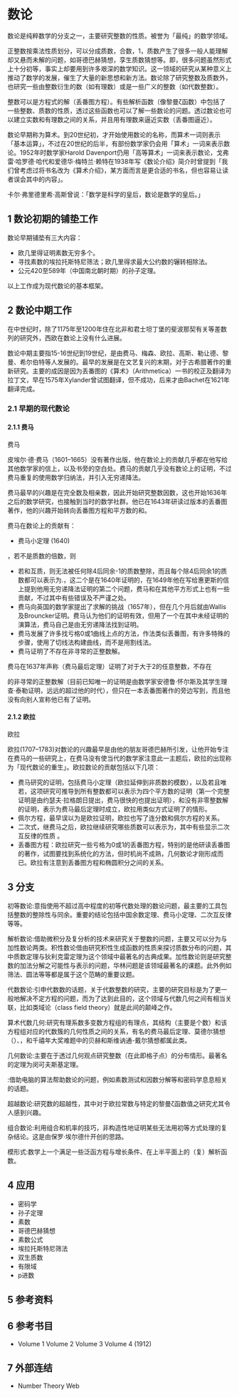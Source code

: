 # 数论



数论是纯粹数学的分支之一，主要研究整数的性质。被誉为「最纯」的数学领域。

正整数按乘法性质划分，可以分成质数，合数，1，质数产生了很多一般人能理解却又悬而未解的问题，如哥德巴赫猜想，孪生质数猜想等。即，很多问题虽然形式上十分初等，事实上却要用到许多艰深的数学知识。这一领域的研究从某种意义上推动了数学的发展，催生了大量的新思想和新方法。数论除了研究整数及质数外，也研究一些由整数衍生的数（如有理数）或是一些广义的整数（如代数整数）。

整数可以是方程式的解（丢番图方程）。有些解析函数（像黎曼ζ函数）中包括了一些整数、质数的性质，透过这些函数也可以了解一些数论的问题。透过数论也可以建立实数和有理数之间的关系，并且用有理数来逼近实数（丢番图逼近）。

数论早期称为算术。到20世纪初，才开始使用数论的名称，而算术一词则表示「基本运算」，不过在20世纪的后半，有部份数学家仍会用「算术」一词来表示数论。1952年时数学家Harold Davenport仍用「高等算术」一词来表示数论，戈弗雷·哈罗德·哈代和爱德华·梅特兰·赖特在1938年写《数论介绍》简介时曾提到「我们曾考虑过将书名改为《算术介绍》，某方面而言是更合适的书名，但也容易让读者误会其中的内容」。

卡尔·弗里德里希·高斯曾说：「数学是科学的皇后，数论是数学的皇后。」



## 1 数论初期的铺垫工作

数论早期铺垫有三大内容：

* 欧几里得证明素数无穷多个。
* 寻找素数的埃拉托斯特尼筛法；欧几里得求最大公约数的辗转相除法。
* 公元420至589年（中国南北朝时期）的孙子定理。

以上工作成为现代数论的基本框架。



## 2 数论中期工作

在中世纪时，除了1175年至1200年住在北非和君士坦丁堡的斐波那契有关等差数列的研究外，西欧在数论上没有什么进展。

数论中期主要指15-16世纪到19世纪，是由费马、梅森、欧拉、高斯、勒让德、黎曼、希尔伯特等人发展的。最早的发展是在文艺复兴的末期，对于古希腊著作的重新研究。主要的成因是因为丢番图的《算术》（Arithmetica）一书的校正及翻译为拉丁文，早在1575年Xylander曾试图翻译，但不成功，后来才由Bachet在1621年翻译完成。



### 2.1 早期的现代数论



#### 2.1.1 费马

费马

皮埃尔·德·费马（1601–1665）没有著作出版，他在数论上的贡献几乎都在他写给其他数学家的信上，以及书旁的空白处。费马的贡献几乎没有数论上的证明，不过费马重复的使用数学归纳法，并引入无穷递降法。

费马最早的兴趣是在完全数及相亲数，因此开始研究整数因数，这也开始1636年之后的数学研究，也接触到当时的数学社群。他已在1643年研读过版本的丢番图著作，他的兴趣开始转向丢番图方程和平方数的和。

费马在数论上的贡献有：

* 费马小定理 (1640)

，若不是质数的倍数，则

* 若和互质，则无法被任何除4后同余-1的质数整除，而且每个除4后同余1的质数都可以表示为.，这二个是在1640年证明的，在1649年他在写给惠更斯的信上提到他用无穷递降法证明的第二个问题，费马和在其他平方形式上也有一些贡献，不过其中有些错误及不严谨之处。
* 费马向英国的数学家提出了求解的挑战（1657年），但在几个月后就由Wallis及Brouncker证明。费马认为他们的证明有效，但用了一个在其中未经证明的演算法，费马自己是由无穷递降法找到证明。
* 费马发展了许多找亏格0或1曲线上点的方法，作法类似丢番图，有许多特殊的步骤，使用了切线法构建曲线，而不是用割线法。
* 费马证明了不存在非寻常的正整数解。

费马在1637年声称（费马最后定理）证明了对于大于2的任意整数，不存在

的非寻常的正整数解（目前已知唯一的证明是由数学家安德鲁·怀尔斯及其学生理查·泰勒证明，远远的超过他的时代），但只在一本丢番图著作的旁边写到，而且他没有向别人宣称他已有了证明。



#### 2.1.2 欧拉

欧拉

欧拉(1707–1783)对数论的兴趣最早是由他的朋友哥德巴赫所引发，让他开始专注在费马的一些研究上，在费马没有使当代的数学家注意此一主题后，欧拉的出现称为「现代数论的重生」。欧拉数论的贡献包括以下几项：

* 费马研究的证明，包括费马小定理（欧拉延伸到非质数的模数），以及若且唯若，这项研究可推导到所有整数都可以表示为四个平方数的证明（第一个完整证明是由约瑟夫·拉格朗日提出，费马很快的也提出证明），和没有非零整数解的证明，表示为费马最后定理时成立，欧拉用类似方式证明了的情形。
* 佩尔方程，最早误以为是欧拉证明，欧拉也写了连分数和佩尔方程的关系。
* 二次式，继费马之后，欧拉继续研究哪些质数可以表示为，其中有些显示二次互反律的性质 。
* 丢番图方程：欧拉研究一些亏格为0或1的丢番图方程，特别的是他研读丢番图的著作，试图要找到系统化的方法，但时机尚不成熟，几何数论才刚形成而已。欧拉有注意到丢番图方程和椭圆积分之间的关系。



## 3 分支

初等数论:意指使用不超过高中程度的初等代数处理的数论问题，最主要的工具包括整数的整除性与同余。重要的结论包括中国余数定理、费马小定理、二次互反律等等。

解析数论:借助微积分及复分析的技术来研究关于整数的问题，主要又可以分为与加性数论两类。积性数论借由研究积性生成函数的性质来探讨质数分布的问题，其中质数定理与狄利克雷定理为这个领域中最著名的古典成果。加性数论则是研究整数的加法分解之可能性与表示的问题，华林问题是该领域最著名的课题。此外例如筛法、圆法等等都是属于这个范畴的重要议题。

代数数论:引申代数数的话题，关于代数整数的研究，主要的研究目标是为了更一般地解决不定方程的问题，而为了达到此目的，这个领域与代数几何之间有相当关联，比如类域论（class field theory）就是此间的颠峰之作。

算术代数几何:研究有理系数多变数方程组的有理点，其结构（主要是个数）和该方程组对应的代数簇的几何性质之间的关系，有名的费马最后定理、莫德尔猜想（）、，和千禧年大奖难题中的贝赫和斯维讷通-戴尔猜想都属此类。

几何数论:主要在于透过几何观点研究整数（在此即格子点）的分布情形。最著名的定理为闵可夫斯基定理。

:借助电脑的算法帮助数论的问题，例如素数测试和因数分解等和密码学息息相关的话题。

超越数论:研究数的超越性，其中对于欧拉常数与特定的黎曼ζ函数值之研究尤其令人感到兴趣。

组合数论:利用组合和机率的技巧，非构造性地证明某些无法用初等方式处理的复杂结论。这是由保罗·埃尔德什开创的思路。

模形式:数学上一个满足一些泛函方程与增长条件、在上半平面上的（复）解析函数。



## 4 应用

* 密码学
* 孙子定理
* 素数
* 哥德巴赫猜想
* 素数公式
* 埃拉托斯特尼筛法
* 双生质数
* 有限域
* p进数



## 5 参考资料



## 6 参考书目

* Volume 1  Volume 2  Volume 3  Volume 4 (1912)



## 7 外部连结

* Number Theory Web



